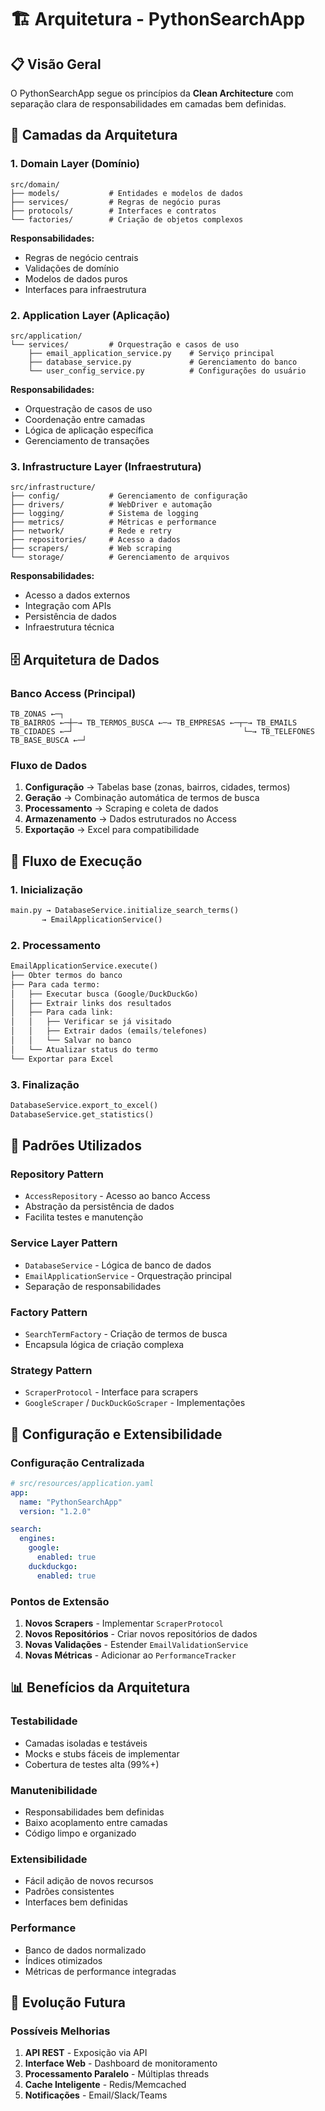 # 🏗️ Arquitetura - PythonSearchApp

## 📋 Visão Geral

O PythonSearchApp segue os princípios da **Clean Architecture** com separação clara de responsabilidades em camadas bem
definidas.

## 🔵 Camadas da Arquitetura

### 1. **Domain Layer** (Domínio)

```
src/domain/
├── models/           # Entidades e modelos de dados
├── services/         # Regras de negócio puras
├── protocols/        # Interfaces e contratos
└── factories/        # Criação de objetos complexos
```

**Responsabilidades:**

- Regras de negócio centrais
- Validações de domínio
- Modelos de dados puros
- Interfaces para infraestrutura

### 2. **Application Layer** (Aplicação)

```
src/application/
└── services/         # Orquestração e casos de uso
    ├── email_application_service.py    # Serviço principal
    ├── database_service.py             # Gerenciamento do banco
    └── user_config_service.py          # Configurações do usuário
```

**Responsabilidades:**

- Orquestração de casos de uso
- Coordenação entre camadas
- Lógica de aplicação específica
- Gerenciamento de transações

### 3. **Infrastructure Layer** (Infraestrutura)

```
src/infrastructure/
├── config/           # Gerenciamento de configuração
├── drivers/          # WebDriver e automação
├── logging/          # Sistema de logging
├── metrics/          # Métricas e performance
├── network/          # Rede e retry
├── repositories/     # Acesso a dados
├── scrapers/         # Web scraping
└── storage/          # Gerenciamento de arquivos
```

**Responsabilidades:**

- Acesso a dados externos
- Integração com APIs
- Persistência de dados
- Infraestrutura técnica

## 🗄️ Arquitetura de Dados

### **Banco Access (Principal)**

```
TB_ZONAS ←─┐
TB_BAIRROS ←─┼─→ TB_TERMOS_BUSCA ←─→ TB_EMPRESAS ←─┬─→ TB_EMAILS
TB_CIDADES ←─┘                                      └─→ TB_TELEFONES
TB_BASE_BUSCA ←─┘
```

### **Fluxo de Dados**

1. **Configuração** → Tabelas base (zonas, bairros, cidades, termos)
2. **Geração** → Combinação automática de termos de busca
3. **Processamento** → Scraping e coleta de dados
4. **Armazenamento** → Dados estruturados no Access
5. **Exportação** → Excel para compatibilidade

## 🔄 Fluxo de Execução

### **1. Inicialização**

```python
main.py → DatabaseService.initialize_search_terms()
       → EmailApplicationService()
```

### **2. Processamento**

```python
EmailApplicationService.execute()
├── Obter termos do banco
├── Para cada termo:
│   ├── Executar busca (Google/DuckDuckGo)
│   ├── Extrair links dos resultados
│   ├── Para cada link:
│   │   ├── Verificar se já visitado
│   │   ├── Extrair dados (emails/telefones)
│   │   └── Salvar no banco
│   └── Atualizar status do termo
└── Exportar para Excel
```

### **3. Finalização**

```python
DatabaseService.export_to_excel()
DatabaseService.get_statistics()
```

## 🎯 Padrões Utilizados

### **Repository Pattern**

- `AccessRepository` - Acesso ao banco Access
- Abstração da persistência de dados
- Facilita testes e manutenção

### **Service Layer Pattern**

- `DatabaseService` - Lógica de banco de dados
- `EmailApplicationService` - Orquestração principal
- Separação de responsabilidades

### **Factory Pattern**

- `SearchTermFactory` - Criação de termos de busca
- Encapsula lógica de criação complexa

### **Strategy Pattern**

- `ScraperProtocol` - Interface para scrapers
- `GoogleScraper` / `DuckDuckGoScraper` - Implementações

## 🔧 Configuração e Extensibilidade

### **Configuração Centralizada**

```yaml
# src/resources/application.yaml
app:
  name: "PythonSearchApp"
  version: "1.2.0"

search:
  engines:
    google:
      enabled: true
    duckduckgo:
      enabled: true
```

### **Pontos de Extensão**

1. **Novos Scrapers** - Implementar `ScraperProtocol`
2. **Novos Repositórios** - Criar novos repositórios de dados
3. **Novas Validações** - Estender `EmailValidationService`
4. **Novas Métricas** - Adicionar ao `PerformanceTracker`

## 📊 Benefícios da Arquitetura

### **Testabilidade**

- Camadas isoladas e testáveis
- Mocks e stubs fáceis de implementar
- Cobertura de testes alta (99%+)

### **Manutenibilidade**

- Responsabilidades bem definidas
- Baixo acoplamento entre camadas
- Código limpo e organizado

### **Extensibilidade**

- Fácil adição de novos recursos
- Padrões consistentes
- Interfaces bem definidas

### **Performance**

- Banco de dados normalizado
- Índices otimizados
- Métricas de performance integradas

## 🚀 Evolução Futura

### **Possíveis Melhorias**

1. **API REST** - Exposição via API
2. **Interface Web** - Dashboard de monitoramento
3. **Processamento Paralelo** - Múltiplas threads
4. **Cache Inteligente** - Redis/Memcached
5. **Notificações** - Email/Slack/Teams